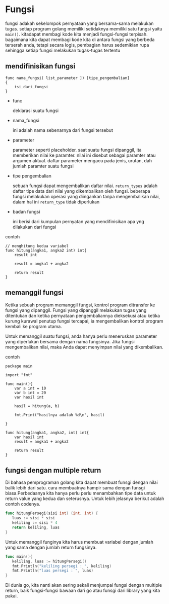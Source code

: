 # Fungsi 

fungsi adakah sekelompok pernyataan yang bersama-sama melakukan tugas. setiap program golang memiliki setidaknya memiliki satu fungsi yaitu ``main()``. kitadapat membagi kode kita menjadi fungsi-fungsi terpisah. bagaimana kita dapat membagi kode kita di antara fungsi yang berbeda terserah anda, tetapi secara logis, pembagian harus sedemikian rupa sehingga setiap fungsi melakukan tugas-tugas tertentu

## mendifinisikan fungsi

```
func nama_fungsi( list_parameter ]) [tipe_pengembalian]
{
    isi_dari_fungsi
}
```

- func

    deklarasi suatu fungsi

- nama_fungsi

    ini adalah nama sebenarnya dari fungsi tersebut

- parameter

    parameter seperti placeholder. saat suatu fungsi dipanggil, ita memberikan nilai ke paramter. nilai ini disebut sebagai paramter atau argumen aktual. daftar parameter mengacu pada jenis, urutan, dah jumlah paramter suatu fungsi

- tipe pengembalian

    sebuah fungsi dapat mengembalikan daftar nilai. ``return_types`` adalah daftar tipe data dari nilai yang dikembalikan oleh fungsi. beberapa fungsi melakukan operasi yang diingankan tanpa mengembalikan nilai, dalam hal ini ``return_type`` tidak diperlukan

- badan fungsi

    ini berisi dari kumpulan pernyatan yang mendifinisikan apa yng dilakukan dari fungsi

contoh

```golang
// menghitung kedua variabel
func hitung(angka1, angka2 int) int{
    result int

    result = angka1 + angka2

    return result
}
```

## memanggil fungsi

Ketika sebuah program memanggil fungsi, kontrol program ditransfer ke fungsi yang dipanggil. Fungsi yang dipanggil melakukan tugas yang ditentukan dan ketika pernyataan pengembaliannya dieksekusi atau ketika kurung kurawal penutup fungsi tercapai, ia mengembalikan kontrol program kembali ke program utama.

Untuk memanggil suatu fungsi, anda hanya perlu meneruskan parameter yang diperlukan bersama dengan nama fungsinya. Jika fungsi mengembalikan nilai, maka Anda dapat menyimpan nilai yang dikembalikan.

contoh
```golang
package main

import "fmt"

func main(){
    var a int = 10
    var b int = 20
    var hasil int
    
    hasil = hitung(a, b)

    fmt.Print("hasilnya adalah %d\n", hasil)
    
}

func hitung(angka1, angka2, int) int{
    var hasil int 
    result = angka1 + angka2

    return result
}
```

## fungsi dengan multiple return

Di bahasa pemprograman golang kita dapat membuat funsgi dengan nilai balik lebih dari satu. cara membuatnya hampir sama dengan funsgi
biasa.Perbedaanya kita hanya perlu perlu menambahkan tipe data untuk return value yang kedua dan seterusnya. Untuk lebih jelasnya 
berikut adalah contoh codenya.

```go
func hitungPersegi(sisi int) (int, int) {
   luas := sisi * sisi
   keliling := sisi * 4
   return keliling, luas
}
```

Untuk memanggil funginya kita harus membuat variabel dengan jumlah yang sama dengan jumlah return fungsinya.

```go
func main(){
   keliling, luas := hitungPersegi()
   fmt.Println("keliling persegi : ", keliling)
   fmt.Println("luas persegi : ", luas)
}
```

Di dunia go, kita nanti akan sering sekali menjumpai fungsi dengan multiple return, baik fungsi-fungsi bawaan dari go atau funsgi 
dari library yang kita pakai.
